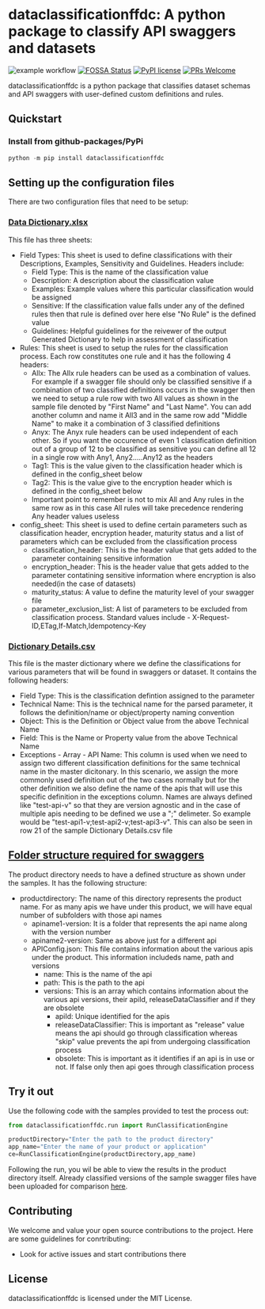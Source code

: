 # dataclassificationffdc: A python package to classify API swaggers and datasets
![example workflow](https://github.com/fusionfabric/ffdc-data-classification-engine/actions/workflows/superlinter.yml/badge.svg)
[![FOSSA Status](https://app.fossa.com/api/projects/git%2Bgithub.com%2Ffusionfabric%2Fffdc-data-classification-engine.svg?type=shield)](https://app.fossa.com/projects/git%2Bgithub.com%2Ffusionfabric%2Fffdc-data-classification-engine?ref=badge_shield)
[![PyPI license](https://img.shields.io/pypi/l/ansicolortags.svg)](https://pypi.python.org/pypi/ansicolortags/)
[![PRs Welcome](https://img.shields.io/badge/PRs-welcome-brightgreen.svg?style=flat-square)](http://makeapullrequest.com)

dataclassificationffdc is a python package that classifies dataset schemas and API swaggers with user-defined custom definitions and rules.

## Quickstart

### Install from github-packages/PyPi

```python
python -m pip install dataclassificationffdc
```

## Setting up the configuration files
There are two configuration files that need to be setup:
### [Data Dictionary.xlsx](https://github.com/fusionfabric/ffdc-data-classification-engine/blob/main/samples/config_folder/Data%20Dictionary.xlsx)
This file has three sheets:
* Field Types: This sheet is used to define classifications with their Descriptions, Examples, Sensitivity and Guidelines. Headers include:
  * Field Type: This is the name of the classification value
  * Description: A description about the classification value
  * Examples: Example values where this particular classification would be assigned
  * Sensitive: If the classification value falls under any of the defined rules then that rule is defined over here else "No Rule" is the defined value
  * Guidelines: Helpful guidelines for the reivewer of the output Generated Dictionary to help in assessment of classification
* Rules: This sheet is used to setup the rules for the classification process. Each row constitutes one rule and it has the following 4 headers:
  * Allx: The Allx rule  headers can be used as a combination of values. For example if a swagger file should only be classified sensitive if a combination of two classified definitions occurs in the swagger then we need to setup a rule row with two All values as shown in the sample file denoted by "First Name" and "Last Name". You can add another column and name it All3 and in the same row add "Middle Name" to make it a combination of 3 classified definitions
  * Anyx: The Anyx rule headers can be used independent of each other. So if you want the occurence of even 1 classification definition out of a group of 12 to be classified as sensitive you can define all 12 in a single row with Any1, Any2.....Any12 as the headers
  * Tag1: This is the value given to the classification header which is defined in the config_sheet below
  * Tag2: This is the value give to the encryption header which is defined in the config_sheet below
  * Important point to remember is not to mix All and Any rules in the same row as in this case All rules will take precedence rendering Any header values useless
* config_sheet: This sheet is used to define certain parameters such as classification header, encryption header, maturity status and a list of parameters which can be excluded from the classification process
  * classification_header: This is the header value that gets added to the parameter containing sensitive information
  * encryption_header: This is the header value that gets added to the parameter contatining sensitive information where encryption is also needed(in the case of datasets)
  * maturity_status: A value to define the maturity level of your swagger file
  * parameter_exclusion_list: A list of parameters to be excluded from classification process. Standard values include - X-Request-ID,ETag,If-Match,Idempotency-Key
### [Dictionary Details.csv](https://github.com/fusionfabric/ffdc-data-classification-engine/blob/main/samples/config_folder/Dictionary%20Details.csv)
This file is the master dictionary where we define the classifications for various parameters that will be found in swaggers or dataset. It contains the following headers:
* Field Type: This is the classification defintion assigned to the parameter
* Technical Name: This is the technical name for the parsed parameter, it follows the definition/name or object/property naming convention
* Object: This is the Definition or Object value from the above Technical Name
* Field: This is the Name or Property value from the above Technical Name
* Exceptions - Array - API Name: This column is used when we need to assign two different classification definitions for the same technical name in the master dicitonary. In this scenario, we assign the more commonly used definition out of the two cases normally but for the other definition we also define the name of the apis that will use this specific definition in the exceptions column. Names are always defined like "test-api-v" so that they are version agnostic and in the case of multiple apis needing to be defined we use a ";" delimeter. So example would be "test-api1-v;test-api2-v;test-api3-v". This can also be seen in row 21 of the sample Dictionary Details.csv file
## [Folder structure required for swaggers](https://github.com/fusionfabric/ffdc-data-classification-engine/tree/main/samples/productdirectory)
The product directory needs to have a defined structure as shown under the samples. It has the following structure:
* productdirectory: The name of this directory represents the product name. For as many apis we have under this product, we will have equal number of subfolders with those api names
  * apiname1-version: It is a folder that represents the api name along with the version number
  * apiname2-version: Same as above just for a different api
  * APIConfig.json: This file contains information about the various apis under the product. This information includeds name, path and versions
    * name: This is the name of the api
    * path: This is the path to the api
    * versions: This is an array which contains information about the various api versions, their apiId, releaseDataClassifier and if they are obsolete
      * apiId: Unique identified for the apis
      * releaseDataClassifier: This is important as "release" value means the api should go through classification whereas "skip" value prevents the api from undergoing classification process
      * obsolete: This is important as it identifies if an api is in use or not. If false only then api goes through classification process
## Try it out
Use the following code with the samples provided to test the process out:

```python
from dataclassificationffdc.run import RunClassificationEngine

productDirectory="Enter the path to the product directory"
app_name="Enter the name of your product or application"
ce=RunClassificationEngine(productDirectory,app_name)
```
Following the run, you wil be able to view the results in the product directory itself. Already classified versions of the sample swagger files have been uploaded for comparison [here](https://github.com/fusionfabric/ffdc-data-classification-engine/tree/main/samples/classified%20swaggers%20for%20reference).
## Contributing
We welcome and value your open source contributions to the project. Here are some guidelines for conrtributing:
* Look for active issues and start contributions there
## License
dataclassificationffdc is licensed under the MIT License. 

